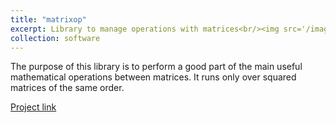 ```yaml
---
title: "matrixop"
excerpt: Library to manage operations with matrices<br/><img src='/images/matrices.jpg' width="400">"
collection: software
---
```


The purpose of this library is to perform a good part of the main useful mathematical operations between matrices. It runs only over squared matrices of the same order.

[Project link](https://github.com/JustWhit3/matrixop)
